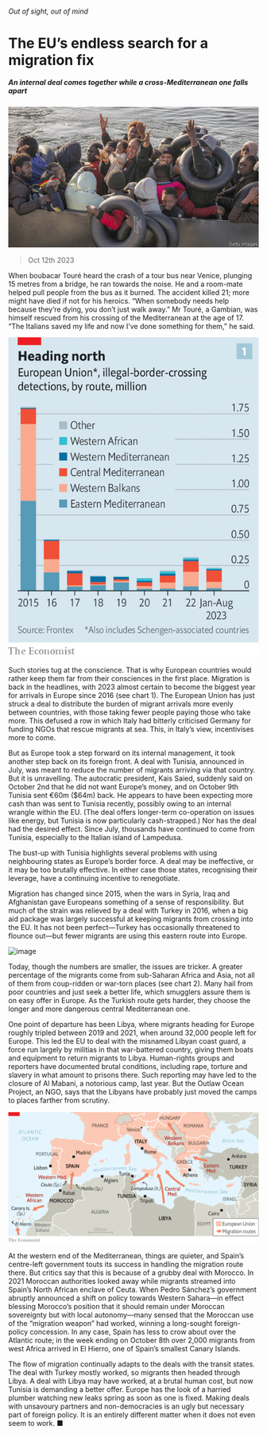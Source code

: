###### Out of sight, out of mind

# The EU’s endless search for a migration fix 

##### An internal deal comes together while a cross-Mediterranean one falls apart 

![image](images/20231014_EUP501.jpg) 

> Oct 12th 2023 

When boubacar Touré heard the crash of a tour bus near Venice, plunging 15 metres from a bridge, he ran towards the noise. He and a room-mate helped pull people from the bus as it burned. The accident killed 21; more might have died if not for his heroics. “When somebody needs help because they’re dying, you don’t just walk away.” Mr Touré, a Gambian, was himself rescued from his crossing of the Mediterranean at the age of 17. “The Italians saved my life and now I’ve done something for them,” he said.

![image](images/20231014_EUC855.png) 


Such stories tug at the conscience. That is why European countries would rather keep them far from their consciences in the first place. Migration is back in the headlines, with 2023 almost certain to become the biggest year for arrivals in Europe since 2016 (see chart 1). The European Union has just struck a deal to distribute the burden of migrant arrivals more evenly between countries, with those taking fewer people paying those who take more. This defused a row in which Italy had bitterly criticised Germany for funding NGOs that rescue migrants at sea. This, in Italy’s view, incentivises more to come.

But as Europe took a step forward on its internal management, it took another step back on its foreign front. A deal with Tunisia, announced in July, was meant to reduce the number of migrants arriving via that country. But it is unravelling. The autocratic president, Kais Saied, suddenly said on October 2nd that he did not want Europe’s money, and on October 9th Tunisia sent €60m ($64m) back. He appears to have been expecting more cash than was sent to Tunisia recently, possibly owing to an internal wrangle within the EU. (The deal offers longer-term co-operation on issues like energy, but Tunisia is now particularly cash-strapped.) Nor has the deal had the desired effect. Since July, thousands have continued to come from Tunisia, especially to the Italian island of Lampedusa.

The bust-up with Tunisia highlights several problems with using neighbouring states as Europe’s border force. A deal may be ineffective, or it may be too brutally effective. In either case those states, recognising their leverage, have a continuing incentive to renegotiate.

Migration has changed since 2015, when the wars in Syria, Iraq and Afghanistan gave Europeans something of a sense of responsibility. But much of the strain was relieved by a deal with Turkey in 2016, when a big aid package was largely successful at keeping migrants from crossing into the EU. It has not been perfect—Turkey has occasionally threatened to flounce out—but fewer migrants are using this eastern route into Europe.

![image](images/20231014_EUC878.png) 


Today, though the numbers are smaller, the issues are tricker. A greater percentage of the migrants come from sub-Saharan Africa and Asia, not all of them from coup-ridden or war-torn places (see chart 2). Many hail from poor countries and just seek a better life, which smugglers assure them is on easy offer in Europe. As the Turkish route gets harder, they choose the longer and more dangerous central Mediterranean one.

One point of departure has been Libya, where migrants heading for Europe roughly tripled between 2019 and 2021, when around 32,000 people left for Europe. This led the EU to deal with the misnamed Libyan coast guard, a force run largely by militias in that war-battered country, giving them boats and equipment to return migrants to Libya. Human-rights groups and reporters have documented brutal conditions, including rape, torture and slavery in what amount to prisons there. Such reporting may have led to the closure of Al Mabani, a notorious camp, last year. But the Outlaw Ocean Project, an NGO, says that the Libyans have probably just moved the camps to places farther from scrutiny.

![image](images/20231014_EUM975.png) 


At the western end of the Mediterranean, things are quieter, and Spain’s centre-left government touts its success in handling the migration route there. But critics say that this is because of a grubby deal with Morocco. In 2021 Moroccan authorities looked away while migrants streamed into Spain’s North African enclave of Ceuta. When Pedro Sánchez’s government abruptly announced a shift on policy towards Western Sahara—in effect blessing Morocco’s position that it should remain under Moroccan sovereignty but with local autonomy—many sensed that the Moroccan use of the “migration weapon” had worked, winning a long-sought foreign-policy concession. In any case, Spain has less to crow about over the Atlantic route; in the week ending on October 8th over 2,000 migrants from west Africa arrived in El Hierro, one of Spain’s smallest Canary Islands.

The flow of migration continually adapts to the deals with the transit states. The deal with Turkey mostly worked, so migrants then headed through Libya. A deal with Libya may have worked, at a brutal human cost, but now Tunisia is demanding a better offer. Europe has the look of a harried plumber watching new leaks spring as soon as one is fixed. Making deals with unsavoury partners and non-democracies is an ugly but necessary part of foreign policy. It is an entirely different matter when it does not even seem to work. ■

